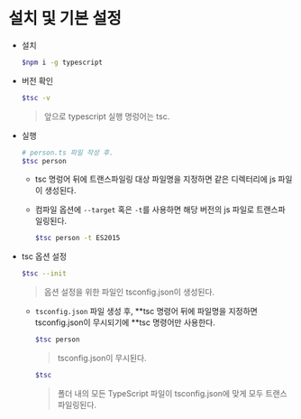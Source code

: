 # 설치 및 기본 설정

* 설치 

  ```bash
  $npm i -g typescript
  ```

* 버전 확인

  ```bash
  $tsc -v
  ```

  > 앞으로 typescript 실행 명렁어는 tsc.

* 실행

  ```bash
  # person.ts 파일 작성 후.
  $tsc person
  ```

  * tsc 명렁어 뒤에 트랜스파일링 대상 파일명을 지정하면 같은 디렉터리에 js 파일이 생성된다.

  * 컴파일 옵션에  `--target` 혹은 `-t`를 사용하면  해당 버전의 js 파일로 트랜스파일링된다.

    ```bash
    $tsc person -t ES2015
    ```

* tsc 옵션 설정

  ```bash
  $tsc --init
  ```

  > 옵션 설정을 위한 파일인 tsconfig.json이 생성된다.

  * `tsconfig.json` 파일 생성 후, **tsc 명령어 뒤에 파일명을 지정하면 tsconfig.json이 무시되기에 **tsc 명령어만 사용한다.

    ```bash
    $tsc person
    ```

    > tsconfig.json이 무시된다.

    ```bash
    $tsc
    ```

    > 폴더 내의 모든 TypeScript 파일이 tsconfig.json에 맞게 모두 트랜스파일링된다.

  